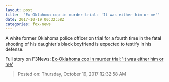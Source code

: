 ```yaml
---
layout: post
title:  "Ex-Oklahoma cop in murder trial: 'It was either him or me'"
date: 2017-10-19 00:32:58Z
categories: fox-news
---
```


A white former Oklahoma police officer on trial for a fourth time in the fatal shooting of his daughter's black boyfriend is expected to testify in his defense.


Full story on F3News: [Ex-Oklahoma cop in murder trial: 'It was either him or me'](http://www.f3nws.com/n/BDveaB)

> Posted on: Thursday, October 19, 2017 12:32:58 AM
